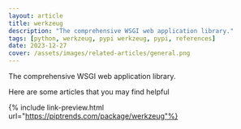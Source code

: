```yaml
---
layout: article
title: werkzeug
description: "The comprehensive WSGI web application library."
tags: [python, werkzeug, pypi werkzeug, pypi, references]
date: 2023-12-27
cover: /assets/images/related-articles/general.png
---
```


The comprehensive WSGI web application library.

Here are some articles that you may find helpful

{% include link-preview.html url="https://piptrends.com/package/werkzeug"%}
